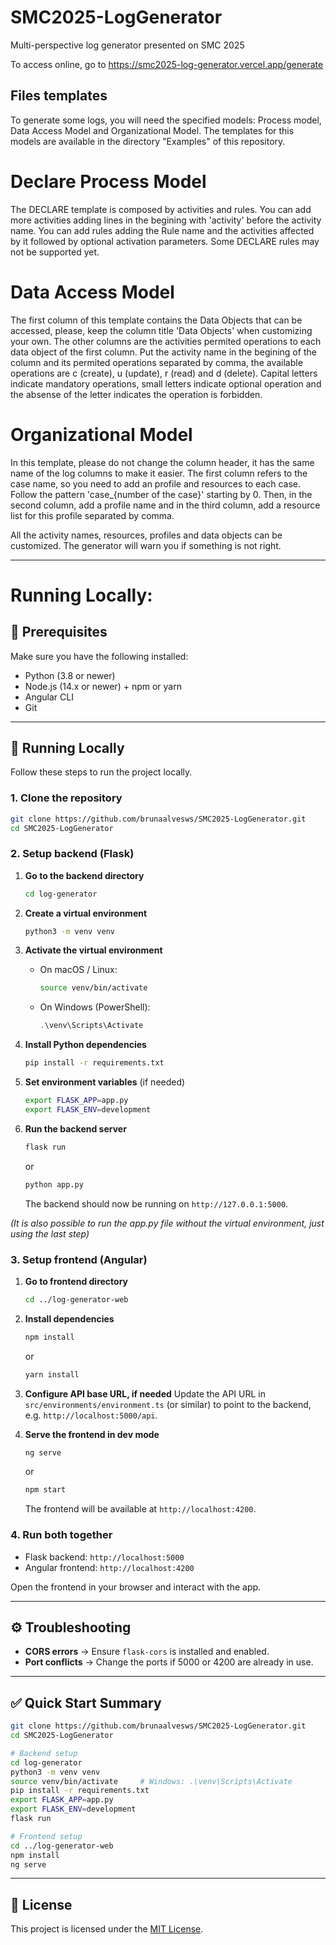 # SMC2025-LogGenerator
Multi-perspective log generator presented on SMC 2025

To access online, go to https://smc2025-log-generator.vercel.app/generate

## Files templates

To generate some logs, you will need the specified models: Process model, Data Access Model and Organizational Model. The templates for this models are available in the directory "Examples" of this repository. 

# Declare Process Model
The DECLARE template is composed by activities and rules. You can add more activities adding lines in the begining with 'activity' before the activity name. You can add rules adding the Rule name and the activities affected by it followed by optional activation parameters. Some DECLARE rules may not be supported yet.

# Data Access Model
The first column of this template contains the Data Objects that can be accessed, please, keep the column title 'Data Objects' when customizing your own. The other columns are the activities permited operations to each data object of the first column. Put the activity name in the begining of the column and its permited operations separated by comma, the available operations are c (create), u (update), r (read) and d (delete). Capital letters indicate mandatory operations, small letters indicate optional operation and the absense of the letter indicates the operation is forbidden.

# Organizational Model
In this template, please do not change the column header, it has the same name of the log columns to make it easier. The first column refers to the case name, so you need to add an profile and resources to each case. Follow the pattern 'case_{number of the case}' starting by 0. Then, in the second column, add a profile name and in the third column, add a resource list for this profile separated by comma.

All the activity names, resources, profiles and data objects can be customized. The generator will warn you if something is not right.

---

# Running Locally:

## 🔧 Prerequisites

Make sure you have the following installed:

* Python (3.8 or newer)
* Node.js (14.x or newer) + npm or yarn
* Angular CLI
* Git

---

## 🚀 Running Locally

Follow these steps to run the project locally.

### 1. Clone the repository

```bash
git clone https://github.com/brunaalvesws/SMC2025-LogGenerator.git
cd SMC2025-LogGenerator
```

### 2. Setup backend (Flask)

1. **Go to the backend directory**

   ```bash
   cd log-generator
   ```

2. **Create a virtual environment**

   ```bash
   python3 -m venv venv
   ```

3. **Activate the virtual environment**

   * On macOS / Linux:

     ```bash
     source venv/bin/activate
     ```
   * On Windows (PowerShell):

     ```powershell
     .\venv\Scripts\Activate
     ```

4. **Install Python dependencies**

   ```bash
   pip install -r requirements.txt
   ```

5. **Set environment variables** (if needed)

   ```bash
   export FLASK_APP=app.py
   export FLASK_ENV=development
   ```


6. **Run the backend server**

   ```bash
   flask run
   ```

   or

   ```bash
   python app.py
   ```

   The backend should now be running on `http://127.0.0.1:5000`.

*(It is also possible to run the app.py file without the virtual environment, just using the last step)*

### 3. Setup frontend (Angular)

1. **Go to frontend directory**

   ```bash
   cd ../log-generator-web
   ```

2. **Install dependencies**

   ```bash
   npm install
   ```

   or

   ```bash
   yarn install
   ```

3. **Configure API base URL, if needed**
   Update the API URL in `src/environments/environment.ts` (or similar) to point to the backend, e.g. `http://localhost:5000/api`.

4. **Serve the frontend in dev mode**

   ```bash
   ng serve
   ```

   or

   ```bash
   npm start
   ```

   The frontend will be available at `http://localhost:4200`.

### 4. Run both together

* Flask backend: `http://localhost:5000`
* Angular frontend: `http://localhost:4200`

Open the frontend in your browser and interact with the app.

---

## ⚙️ Troubleshooting

* **CORS errors** → Ensure `flask-cors` is installed and enabled.
* **Port conflicts** → Change the ports if 5000 or 4200 are already in use.

---

## ✅ Quick Start Summary

```bash
git clone https://github.com/brunaalvesws/SMC2025-LogGenerator.git
cd SMC2025-LogGenerator

# Backend setup
cd log-generator
python3 -m venv venv
source venv/bin/activate     # Windows: .\venv\Scripts\Activate
pip install -r requirements.txt
export FLASK_APP=app.py
export FLASK_ENV=development
flask run

# Frontend setup
cd ../log-generator-web
npm install
ng serve
```

---

## 📄 License

This project is licensed under the [MIT License](LICENSE).
